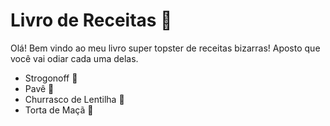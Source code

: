 # Livro de Receitas 📕️

Olá! Bem vindo ao meu livro super topster de receitas bizarras! Aposto que você vai odiar cada uma delas.

- Strogonoff 🍛️
- Pavê 🍨️
- Churrasco de Lentilha 🍢️
- Torta de Maçã 🥧️

